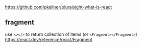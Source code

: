 https://github.com/pkellner/pluralsight-what-is-react


fragment
-
use `<></>` to return collection of items (or `<Fragment></Fragment>`)
https://react.dev/reference/react/Fragment

